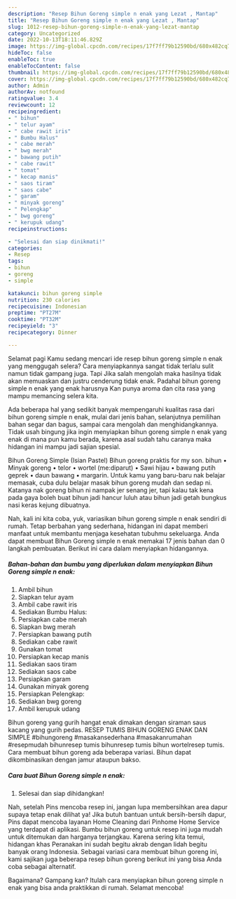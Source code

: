 ```yaml
---
description: "Resep Bihun Goreng simple n enak yang Lezat , Mantap"
title: "Resep Bihun Goreng simple n enak yang Lezat , Mantap"
slug: 1012-resep-bihun-goreng-simple-n-enak-yang-lezat-mantap
category: Uncategorized
date: 2022-10-13T18:11:46.829Z
image: https://img-global.cpcdn.com/recipes/17f7ff79b12590bd/680x482cq70/bihun-goreng-simple-n-enak-foto-resep-utama.jpg
hideToc: false
enableToc: true
enableTocContent: false
thumbnail: https://img-global.cpcdn.com/recipes/17f7ff79b12590bd/680x482cq70/bihun-goreng-simple-n-enak-foto-resep-utama.jpg
cover: https://img-global.cpcdn.com/recipes/17f7ff79b12590bd/680x482cq70/bihun-goreng-simple-n-enak-foto-resep-utama.jpg
author: Admin
authorAv: notfound
ratingvalue: 3.4
reviewcount: 12
recipeingredient:
- " bihun"
- " telur ayam"
- " cabe rawit iris"
- " Bumbu Halus"
- " cabe merah"
- " bwg merah"
- " bawang putih"
- " cabe rawit"
- " tomat"
- " kecap manis"
- " saos tiram"
- " saos cabe"
- " garam"
- " minyak goreng"
- " Pelengkap"
- " bwg goreng"
- " kerupuk udang"
recipeinstructions:

- "Selesai dan siap dinikmati!"
categories:
- Resep
tags:
- bihun
- goreng
- simple

katakunci: bihun goreng simple 
nutrition: 230 calories
recipecuisine: Indonesian
preptime: "PT27M"
cooktime: "PT32M"
recipeyield: "3"
recipecategory: Dinner

---
```



Selamat pagi Kamu sedang mencari ide resep bihun goreng simple n enak yang menggugah selera? Cara menyiapkannya sangat tidak terlalu sulit namun tidak gampang juga. Tapi Jika salah mengolah maka hasilnya tidak akan memuaskan dan justru cenderung tidak enak. Padahal bihun goreng simple n enak yang enak harusnya Kan punya aroma dan cita rasa yang mampu memancing selera kita.


Ada beberapa hal yang sedikit banyak mempengaruhi kualitas rasa dari bihun goreng simple n enak, mulai dari jenis bahan, selanjutnya pemilihan bahan segar dan bagus, sampai cara mengolah dan menghidangkannya. Tidak usah bingung jika ingin menyiapkan bihun goreng simple n enak yang enak di mana pun kamu berada, karena asal sudah tahu caranya maka hidangan ini mampu jadi sajian spesial.

Bihun Goreng Simple (Isian Pastel) Bihun goreng praktis for my son. bihun • Minyak goreng • telor • wortel (me:diparut) • Sawi hijau • bawang putih geprek • daun bawang • margarin. Untuk kamu yang baru-baru nak belajar memasak, cuba dulu belajar masak bihun goreng mudah dan sedap ni. Katanya nak goreng bihun ni nampak jer senang jer, tapi kalau tak kena pada gaya boleh buat bihun jadi hancur luluh atau bihun jadi getah bungkus nasi keras kejung dibuatnya.


Nah, kali ini kita coba, yuk, variasikan bihun goreng simple n enak sendiri di rumah. Tetap berbahan yang sederhana, hidangan ini dapat memberi manfaat untuk membantu menjaga kesehatan tubuhmu sekeluarga. Anda dapat membuat Bihun Goreng simple n enak memakai 17 jenis bahan dan 0 langkah pembuatan. Berikut ini cara dalam menyiapkan hidangannya.

<!--inarticleads1-->

##### Bahan-bahan dan bumbu yang diperlukan dalam menyiapkan Bihun Goreng simple n enak:

1. Ambil  bihun
1. Siapkan  telur ayam
1. Ambil  cabe rawit iris
1. Sediakan  Bumbu Halus:
1. Persiapkan  cabe merah
1. Siapkan  bwg merah
1. Persiapkan  bawang putih
1. Sediakan  cabe rawit
1. Gunakan  tomat
1. Persiapkan  kecap manis
1. Sediakan  saos tiram
1. Sediakan  saos cabe
1. Persiapkan  garam
1. Gunakan  minyak goreng
1. Persiapkan  Pelengkap:
1. Sediakan  bwg goreng
1. Ambil  kerupuk udang


Bihun goreng yang gurih hangat enak dimakan dengan siraman saus kacang yang gurih pedas. RESEP TUMIS BIHUN GORENG ENAK DAN SIMPLE #bihungoreng #masakansederhana #masakanrumahan #resepmudah bihunresep tumis bihunresep tumis bihun wortelresep tumis. Cara membuat bihun goreng ada beberapa variasi. Bihun dapat dikombinasikan dengan jamur ataupun bakso. 

<!--inarticleads2-->

##### Cara buat Bihun Goreng simple n enak:


1. Selesai dan siap dihidangkan!

Nah, setelah Pins mencoba resep ini, jangan lupa membersihkan area dapur supaya tetap enak dilihat ya! Jika butuh bantuan untuk bersih-bersih dapur, Pins dapat mencoba layanan Home Cleaning dari Pinhome Home Service yang terdapat di aplikasi. Bumbu bihun goreng untuk resep ini juga mudah untuk ditemukan dan harganya terjangkau. Karena sering kita temui, hidangan khas Peranakan ini sudah begitu akrab dengan lidah begitu banyak orang Indonesia. Sebagai variasi cara membuat bihun goreng ini, kami sajikan juga beberapa resep bihun goreng berikut ini yang bisa Anda coba sebagai alternatif. 

Bagaimana? Gampang kan? Itulah cara menyiapkan bihun goreng simple n enak yang bisa anda praktikkan di rumah. Selamat mencoba!
